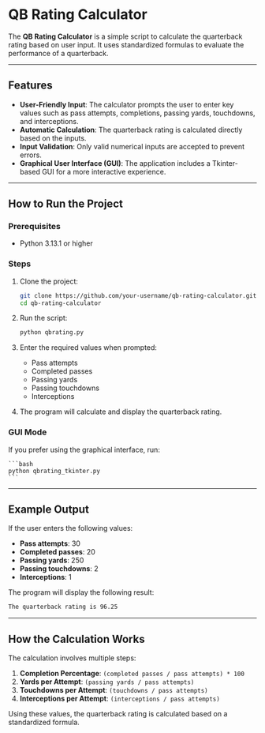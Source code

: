 # QB Rating Calculator

The **QB Rating Calculator** is a simple script to calculate the quarterback rating based on user input. It uses standardized formulas to evaluate the performance of a quarterback.

---

## Features

- **User-Friendly Input**: The calculator prompts the user to enter key values such as pass attempts, completions, passing yards, touchdowns, and interceptions.
- **Automatic Calculation**: The quarterback rating is calculated directly based on the inputs.
- **Input Validation**: Only valid numerical inputs are accepted to prevent errors.
- **Graphical User Interface (GUI)**: The application includes a Tkinter-based GUI for a more interactive experience.

---

## How to Run the Project

### Prerequisites

- Python 3.13.1 or higher

### Steps

1. Clone the project:

    ```bash
    git clone https://github.com/your-username/qb-rating-calculator.git
    cd qb-rating-calculator
    ```

2. Run the script:

    ```bash
    python qbrating.py
    ```

3. Enter the required values when prompted:
    - Pass attempts
    - Completed passes
    - Passing yards
    - Passing touchdowns
    - Interceptions

4. The program will calculate and display the quarterback rating.

### GUI Mode

If you prefer using the graphical interface, run:

    ```bash
    python qbrating_tkinter.py
    ```

---

## Example Output

If the user enters the following values:

- **Pass attempts**: 30
- **Completed passes**: 20
- **Passing yards**: 250
- **Passing touchdowns**: 2
- **Interceptions**: 1

The program will display the following result:

```bash
The quarterback rating is 96.25
```

---

## How the Calculation Works

The calculation involves multiple steps:

1. **Completion Percentage**: `(completed passes / pass attempts) * 100`
2. **Yards per Attempt**: `(passing yards / pass attempts)`
3. **Touchdowns per Attempt**: `(touchdowns / pass attempts)`
4. **Interceptions per Attempt**: `(interceptions / pass attempts)`

Using these values, the quarterback rating is calculated based on a standardized formula.
